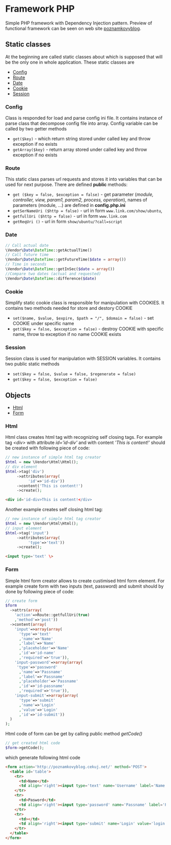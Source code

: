 # Framework PHP
Simple PHP framework with Dependency Injection pattern. Preview of functional framework can be seen on web site [poznamkovyblog](http://poznamkovyblog.cekuj.net). 
## Static classes
At the beginning are called static classes about which is supposed that will be the only one in whole application. These static classes are
- [Config](#config)
- [Route](#route)
- [Date](#date)
- [Cookie](#cookie)
- [Session](#session)
### Config
Class is responded for load and parse config ini file. It contains instance of parse class that decompose config file into array. Config variable can be called by two getter methods 
- ```get($key)``` - which return string stored under called key and throw exception if no exists 
- ```getArray($key)``` - return array stored under called key and throw exception if no exists
### Route
This static class parses url requests and stores it into variables that can be used for next purpose. There are defined **public** methods:
- `get ($key = false, $exception = false)` - get parameter (*module, controller, view, param1, param2, process, operation*), names of parameters (module, ...) are defined in **config.php.ini**
- `getSerNameUri ($http = false)` - url in form `www.link.com/show/ubuntu`, 
- `getfullUri ($http = false)` - url in form `www.link.com`
- `getReqUri ()` - url in form `show/ubuntu/?call=script`
### Date
```php
// Call actual date
\Vendor\Date\DateTime::getActualTime()
// Call future time
\Vendor\Date\DateTime::getFutureTime($date = array())
// Time in seconds
\Vendor\Date\DateTime::getInSec($date = array())
//Compare two dates (actual and requested)
\Vendor\Date\DateTime::difference($date)
```
### Cookie
Simplify static cookie class is responsible for manipulation with COOKIES. It contains two methods needed for store and destory COOKIE
- ```set($name, $value, $expire, $path = "/", $domain = false)``` - set COOKIE under specific name
- ```get($key = false, $exception = false)``` - destroy COOKIE with specific name, throw to exception if no name COOKIE exists
### Session
Session class is used for manipulation with SESSION variables. It contains two public static methods
- ```set($key = false, $value = false, $regenerate = false)```
- ```get($key = false, $exception = false)```
## Objects
- [Html](#html)
- [Form](#form)
### Html
Html class creates html tag with recognizing self closing tags. For example tag *\<div\>* with attribute *id='id-div'* and with content *'This is content!'* should be created with following piece of code:
```php
// new instance of simple html tag creator
$html = new \Vendor\Html\Html();
// div element
$html->tag('div')
     ->attributes(array(
          'id'=>'id-div'))
     ->content('This is content!')
     ->create();
```
```html
<div id='id-div>This is content!</div>
```
Another example creates self closing html tag:
```php
// new instance of simple html tag creator
$html = new \Vendor\Html\Html();
// input element
$html->tag('input')
     ->attributes(array(
          'type'=>'text'))
     ->create();
```
```html
<input type='text' \>
```
### Form
Simple html form creator allows to create custimised html form element. For example create form with two inputs (text, password) and submit should by done by following piece of code:
```php
// create form
$form
  ->attrs(array(
    'action'=>Route::getfullUri(true)
    ,'method'=>'post'))
  ->content(array(
    'input'=>array(array(
      'type'=>'text'
      ,'name'=>'Name'
      ,'label'=>'Name'
      ,'placeholder'=>'Name'
      ,'id'=>'id-name'
      ,'required'=>'true')),
    'input-password'=>array(array(
     'type'=>'password'
      ,'name'=>'Passname' 
      ,'label'=>'Passname' 
      ,'placeholder'=>'Passname'
      ,'id'=>'id-passname' 
      ,'required'=>'true')),
    'input-submit'=>array(array(
      'type'=>'submit' 
      ,'name'=>'Login'
      ,'value'=>'Login' 
      ,'id'=>'id-submit'))
  )
);
```
Html code of form can be get by calling public method *getCode()*
```php
// get created html code     
$form->getCode();
```
which generate following html code
```html
<form action='http://poznamkovyblog.cekuj.net/' method='POST'>
  <table id='table'>
    <tr>
      <td>Name</td>
      <td align='right'><input type='text' name='Username' label='Name' id='id-username' required /></td>
    </tr>
    <tr>
      <td>Pasword</td>
      <td align='right'><input type='password' name='Passname' label='Pasword' id='id-passname' required /></td>
    </tr>
    <tr>
      <td></td>
      <td align='right'><input type='submit' name='Login' value='login' id='id-submit' /></td>
    </tr>
  </table>
</form>
```
